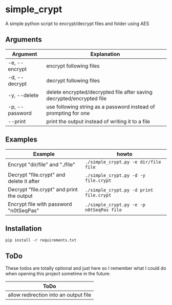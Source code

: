 # simple_crypt

A simple python script to encrypt/decrypt files and folder using AES 

## Arguments

| Argument | Explanation |
| -- | -- |
| -e, --encrypt | encrypt following files |
| -d, --decrypt | decrypt following files |
| -y, --delete | delete encrypted/decrypted file after saving decrypted/encrypted file |
| -p, --password | use following string as a password instead of prompting for one |
| --print | print the output instead of writing it to a file |

## Examples 

| Example | howto |
| -- | -- |
| Encrypt "dir/file" and "./file" | `./simple_crypt.py -e dir/file file` |
| Decrypt "file.crypt" and delete it after | `./simple_crypt.py -d -y file.crypt` |
| Decrypt "file.crypt" and print the output | `./simple_crypt.py -d print file.crypt` |
| Encrypt file with password "n0tSeqPas" | `./simple_crypt.py -e -p n0tSeqPas file`

## Installation
`pip install -r requirements.txt`

## ToDo
These todos are totally optional and just here so I remember what I could do when opening this project sometime in the future:

| ToDo |
| -- |
| allow redirection into an output file |

